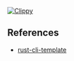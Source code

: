 [![Clippy](https://github.com/nogibjj/rust_miniproject/actions/workflows/lint.yml/badge.svg)](https://github.com/nogibjj/rust_miniproject/actions/workflows/lint.yml)

## References

* [rust-cli-template](https://github.com/kbknapp/rust-cli-template)
